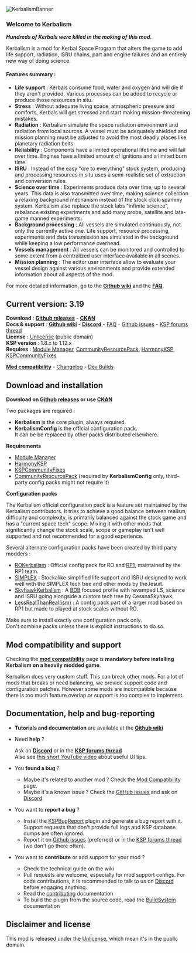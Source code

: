 ![KerbalismBanner]

### Welcome to Kerbalism

***Hundreds of Kerbals were killed in the making of this mod.***

Kerbalism is a mod for Kerbal Space Program that alters the game to add life support, radiation, ISRU chains, part and engine failures and an entirely new way of doing science.

#### Features summary :

- **Life support** : Kerbals consume food, water and oxygen and will die if they aren't provided. Various processes can be added to recycle or produce those resources in situ.
- **Stress** : Without adequate living space, atmospheric pressure and comforts, Kerbals will get stressed and start making mission-threatening mistakes.
- **Radiation** : Kerbalism simulate the space radiation environment and radiation from local sources. A vessel must be adequately shielded and mission planning must be adjusted to avoid the most deadly places like planetary radiation belts.
- **Reliability** : Components have a limited operational lifetime and will fail over time. Engines have a limited amount of ignitions and a limited burn time.
- **ISRU** : Instead of the easy "ore to everything" stock system, producing and processing resources in situ uses a semi-realistic set of extraction and conversion rules.
- **Science over time** : Experiments produce data over time, up to several years. This data is also transmitted over time, making science collection a relaxing background mechanism instead of the stock click-spammy system. Kerbalism also replace the stock labs "infinite science", rebalance existing experiments and add many probe, satellite and late-game manned experiments.
- **Background processing** : All vessels are simulated continuously, not only the currently active one. Life support, resource processing, experiments and data transmission are simulated in the background while keeping a low performance overhead.
- **Vessels management** : All vessels can be monitored and controlled to some extent from a centralized user interface available in all scenes.
- **Mission planning** : The editor user interface allow to evaluate your vessel design against various environments and provide extended information about all aspects of the mod.

For more detailed information, go to the **[Github wiki]** and the **[FAQ]**.

## Current version: 3.19
 
**Download** : **[Github releases]** - **[CKAN]**  
**Docs & support** : **[Github wiki]** - **[Discord]** - [FAQ] - [Github issues] - [KSP forums thread]  
**License** : [Unlicense] (public domain)  
**KSP version** : 1.8.x to 1.12.x  
**Requires** : [Module Manager], [CommunityResourcePack], [HarmonyKSP], [KSPCommunityFixes]

**[Mod compatibility]** - [Changelog] - [Dev Builds]

## Download and installation

**Download on [Github releases] or use [CKAN]** 

Two packages are required :
- **Kerbalism** is the core plugin, always required.
- **KerbalismConfig** is the official configuration pack.\
  It can be be replaced by other packs distributed elsewhere.

**Requirements**

- [Module Manager]
- [HarmonyKSP]
- [KSPCommunityFixes]
- [CommunityResourcePack] (required by **KerbalismConfig** only, third-party config packs might not require it) 

**Configuration packs**

The Kerbalism official configuration pack is a feature set maintained by the Kerbalism contributors. It tries to achieve a good balance between realism, difficulty and complexity, is primarily balanced against the stock game and has a "current space tech" scope. Mixing it with other mods that significantly change the stock scale, scope or gameplay isn't well supported and not recommended for a good experience.

Several alternate configuration packs have been created by third party modders :

- [ROKerbalism](https://github.com/Standecco/ROKerbalism) : Official config pack for RO and [RP1](https://github.com/KSP-RO/RP-0), maintained by the RP1 team.
- [SIMPLEX](https://spacedock.info/mod/2300) : Stockalike simplified life support and ISRU designed to work well with the SIMPLEX tech tree and other mods by theJesuit.
- [SkyhawkKerbalism](https://forum.kerbalspaceprogram.com/index.php?/topic/208204-skyhawk-kerbalism-v01-alpha-release/) : A [BDB](https://forum.kerbalspaceprogram.com/index.php?/topic/122020-1123-bluedog-design-bureau-stockalike-saturn-apollo-and-more-v1103-%D0%BB%D1%83%D0%BD%D0%B0-17june2022/) focused profile with revamped LS, science and ISRU going alongside a custom tech tree by CessnaSkyhawk.
- [LessRealThanReal(ism)](https://forum.kerbalspaceprogram.com/index.php?/topic/189978-112-less-real-than-realism-rp-1-with-less-r-v203/) : A config pack part of a larger mod based on RP1 but made to played at stock scales without RO. 

Make sure to install exactly one configuration pack only.\
Don't combine packs unless there is explicit instructions to do so.

## Mod compatibility and support

Checking the **[mod compatibility]** page is **mandatory before installing Kerbalism on a heavily modded game**.

Kerbalism does very custom stuff. This can break other mods. For a lot of mods that breaks or need balancing, we provide support code and configuration patches. However some mods are incompatible because there is too much feature overlap or support is too complex to implement.

## Documentation, help and bug-reporting

- **Tutorials and documentation** are available at the **[Github wiki]**

- Need **help** ?

  Ask on **[Discord]** or in the **[KSP forums thread]**\
  Also see [this short YouTube video](https://www.youtube.com/watch?v=eW9pW_839sw) about useful UI tips.

- You **found a bug** ?
  - Maybe it's related to another mod ? Check the [Mod Compatibility] page.
  - Maybe it's a known issue ? Check the [GitHub issues] and ask on [Discord].

- You want to **report a bug** ?
  - Install the [KSPBugReport] plugin and generate a bug report with it. Support requests that don't provide full logs and KSP database dumps are often ignored.
  - Report it on [Github issues] (preferred) or in the [KSP forums thread] (we don't go there often).

- You want to **contribute** or add support for your mod ?
  - Check the technical guide on the wiki
  - Pull requests are welcome, especially for mod support configs. For code contributions, it is recommended to talk to us on [Discord] before engaging anything.
  - Read the [contributing] documentation
  - To build the plugin from the source code, read the [BuildSystem] documentation

## Disclaimer and license

This mod is released under the [Unlicense], which mean it's in the public domain.


[Github releases]: https://github.com/Kerbalism/Kerbalism/releases
[Github wiki]: https://github.com/Kerbalism/Kerbalism/wiki
[GitHub issues]: https://github.com/Kerbalism/Kerbalism/issues
[Dev Builds]: https://github.com/Kerbalism/DevBuilds/releases
[Mod Compatibility]: https://github.com/Kerbalism/Kerbalism/wiki/Home-~-Mod-Support
[Changelog]: https://github.com/Kerbalism/Kerbalism/blob/master/CHANGELOG.md
[Contributing]: https://github.com/Kerbalism/Kerbalism/blob/master/CONTRIBUTING.md
[BuildSystem]: https://github.com/Kerbalism/Kerbalism/blob/master/BuildSystem/README.MD
[System/API.cs]: https://github.com/Kerbalism/Kerbalism/blob/master/src/System/API.cs
[KSP forums thread]: https://forum.kerbalspaceprogram.com/index.php?/topic/201171-kerbalism
[Discord]: https://discord.gg/3JAE2JE

[KSPBugReport]: https://github.com/KSPModdingLibs/KSPBugReport
[Module Manager]: https://ksp.sarbian.com/jenkins/job/ModuleManager/lastStableBuild/
[CommunityResourcePack]: https://github.com/BobPalmer/CommunityResourcePack/releases
[HarmonyKSP]: https://github.com/KSPModdingLibs/HarmonyKSP/releases
[KSPCommunityFixes]: https://github.com/KSPModdingLibs/KSPCommunityFixes/releases
[CKAN]: https://forum.kerbalspaceprogram.com/index.php?/topic/197082-ckan
[Unlicense]: https://github.com/Kerbalism/Kerbalism/blob/master/LICENSE

[KerbalismBanner]: https://github.com/Kerbalism/Kerbalism/raw/master/misc/img/banner.png

[New and Noteworthy]: https://github.com/Kerbalism/Kerbalism/wiki/New-And-Noteworthy
[FAQ]: https://github.com/Kerbalism/Kerbalism/wiki/FAQ
